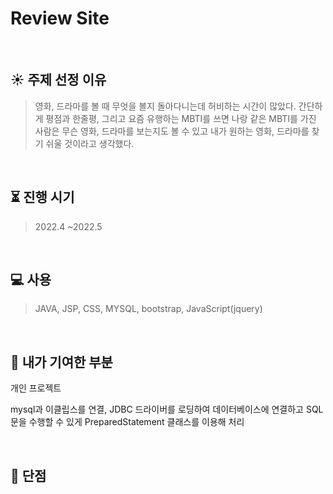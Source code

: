 # Review Site
</br>

## :sunny: 주제 선정 이유
> 영화, 드라마를 볼 때 무엇을 볼지 돌아다니는데 허비하는 시간이 많았다.
> 간단하게 평점과 한줄평, 그리고 요즘 유행하는 MBTI를 쓰면 
> 나랑 같은 MBTI를 가진 사람은 무슨 영화, 드라마를 보는지도 볼 수 있고 내가 원하는 영화, 드라마를 찾기 쉬울 것이라고 생각했다.


</br>

## :hourglass_flowing_sand: 진행 시기
> 2022.4 ~2022.5


</br>

## :computer: 사용
> JAVA, JSP, CSS,  MYSQL, bootstrap, JavaScript(jquery)

</br>

## :baby_chick: 내가 기여한 부분
개인 프로젝트

mysql과 이클립스를 연결,
JDBC 드라이버를 로딩하여 데이터베이스에 연결하고 SQL문을 수행할 수 있게 
PreparedStatement 클래스를 이용해 처리

</br>


## :wrench: 단점
